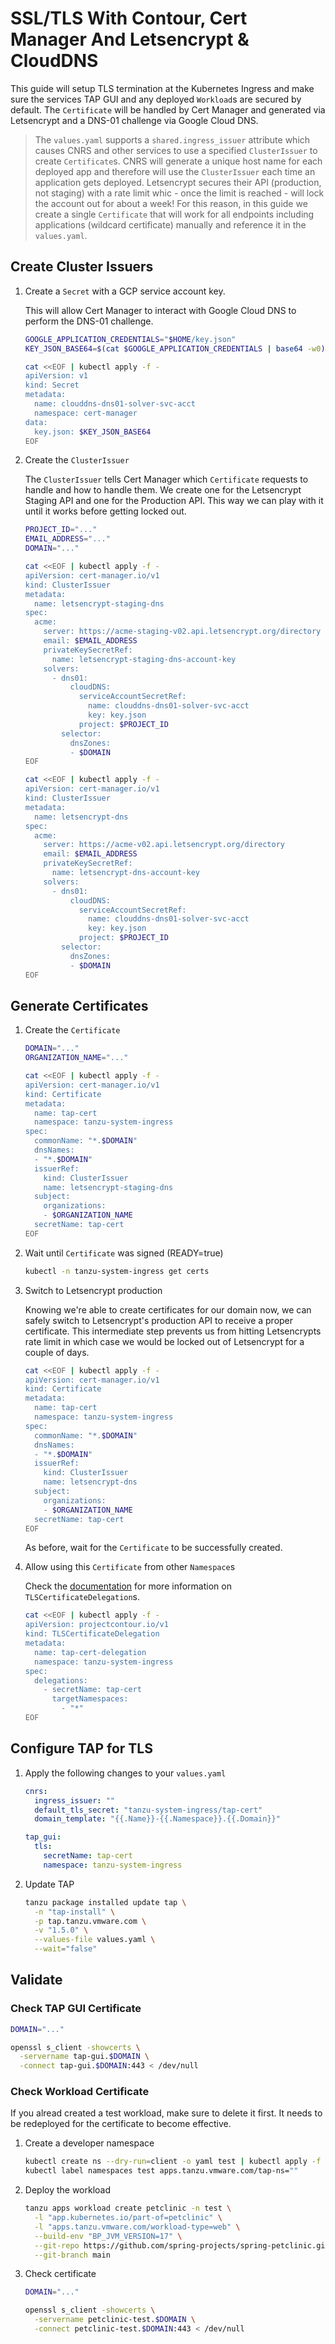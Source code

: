 # SSL/TLS With Contour, Cert Manager And Letsencrypt & CloudDNS

This guide will setup TLS termination at the Kubernetes Ingress and make sure the services TAP GUI and any deployed `Workload`s are secured by default. The `Certificate` will be handled by Cert Manager and generated via Letsencrypt and a DNS-01 challenge via Google Cloud DNS.

> The `values.yaml` supports a `shared.ingress_issuer` attribute which causes CNRS and other services to use a specified `ClusterIssuer` to create `Certificate`s. CNRS will generate a unique host name for each deployed app and therefore will use the `ClusterIssuer` each time an application gets deployed. Letsencrypt secures their API (production, not staging) with a rate limit whic - once the limit is reached - will lock the account out for about a week! For this reason, in this guide we create a single `Certificate` that will work for all endpoints including applications (wildcard certificate) manually and reference it in the `values.yaml`.


## Create Cluster Issuers

1. Create a `Secret` with a GCP service account key.

   This will allow Cert Manager to interact with Google Cloud DNS to perform the DNS-01 challenge.
    ```bash
    GOOGLE_APPLICATION_CREDENTIALS="$HOME/key.json"
    KEY_JSON_BASE64=$(cat $GOOGLE_APPLICATION_CREDENTIALS | base64 -w0)
    ```
    ```bash
    cat <<EOF | kubectl apply -f -
    apiVersion: v1
    kind: Secret
    metadata:
      name: clouddns-dns01-solver-svc-acct
      namespace: cert-manager
    data:
      key.json: $KEY_JSON_BASE64
    EOF
    ```

2. Create the `ClusterIssuer`

   The `ClusterIssuer` tells Cert Manager which `Certificate` requests to handle and how to handle them. We create one for the Letsencrypt Staging API and one for the Production API. This way we can play with it until it works before getting locked out.

    ```bash
    PROJECT_ID="..."
    EMAIL_ADDRESS="..."
    DOMAIN="..."
    ```
    ```bash
    cat <<EOF | kubectl apply -f -
    apiVersion: cert-manager.io/v1
    kind: ClusterIssuer
    metadata:
      name: letsencrypt-staging-dns
    spec:
      acme:
        server: https://acme-staging-v02.api.letsencrypt.org/directory
        email: $EMAIL_ADDRESS
        privateKeySecretRef: 
          name: letsencrypt-staging-dns-account-key
        solvers:
          - dns01:
              cloudDNS:
                serviceAccountSecretRef:
                  name: clouddns-dns01-solver-svc-acct
                  key: key.json
                project: $PROJECT_ID
            selector:
              dnsZones:
              - $DOMAIN
    EOF
    ```
    ```bash
    cat <<EOF | kubectl apply -f -
    apiVersion: cert-manager.io/v1
    kind: ClusterIssuer
    metadata:
      name: letsencrypt-dns
    spec:
      acme:
        server: https://acme-v02.api.letsencrypt.org/directory
        email: $EMAIL_ADDRESS
        privateKeySecretRef: 
          name: letsencrypt-dns-account-key
        solvers:
          - dns01:
              cloudDNS:
                serviceAccountSecretRef:
                  name: clouddns-dns01-solver-svc-acct
                  key: key.json
                project: $PROJECT_ID
            selector:
              dnsZones:
              - $DOMAIN
    EOF
    ```

## Generate Certificates

1. Create the `Certificate`

    ```bash
    DOMAIN="..."
    ORGANIZATION_NAME="..."
    ```

    ```bash
    cat <<EOF | kubectl apply -f -
    apiVersion: cert-manager.io/v1
    kind: Certificate
    metadata:
      name: tap-cert
      namespace: tanzu-system-ingress
    spec:
      commonName: "*.$DOMAIN"
      dnsNames:
      - "*.$DOMAIN"
      issuerRef:
        kind: ClusterIssuer
        name: letsencrypt-staging-dns
      subject:
        organizations:
        - $ORGANIZATION_NAME
      secretName: tap-cert
    EOF
    ```

2. Wait until `Certificate` was signed (READY=true)
    ```bash
    kubectl -n tanzu-system-ingress get certs
    ```

3. Switch to Letsencrypt production

    Knowing we're able to create certificates for our domain now, we can safely switch to Letsencrypt's production API to receive a proper certificate. This intermediate step prevents us from hitting Letsencrypts rate limit in which case we would be locked out of Letsencrypt for a couple of days.

    ```bash
    cat <<EOF | kubectl apply -f -
    apiVersion: cert-manager.io/v1
    kind: Certificate
    metadata:
      name: tap-cert
      namespace: tanzu-system-ingress
    spec:
      commonName: "*.$DOMAIN"
      dnsNames:
      - "*.$DOMAIN"
      issuerRef:
        kind: ClusterIssuer
        name: letsencrypt-dns
      subject:
        organizations:
        - $ORGANIZATION_NAME
      secretName: tap-cert
    EOF
    ```

    As before, wait for the `Certificate` to be successfully created.

4. Allow using this `Certificate` from other `Namespace`s 
    
   Check the [documentation](https://projectcontour.io/docs/1.24/config/tls-delegation/) for more information on `TLSCertificateDelegation`s.

    ```bash
    cat <<EOF | kubectl apply -f -
    apiVersion: projectcontour.io/v1
    kind: TLSCertificateDelegation
    metadata:
      name: tap-cert-delegation
      namespace: tanzu-system-ingress
    spec:
      delegations:
        - secretName: tap-cert
          targetNamespaces:
            - "*"
    EOF
    ```

## Configure TAP for TLS

1. Apply the following changes to your `values.yaml`

    ```yaml
    cnrs:
      ingress_issuer: ""
      default_tls_secret: "tanzu-system-ingress/tap-cert"
      domain_template: "{{.Name}}-{{.Namespace}}.{{.Domain}}"

    tap_gui:
      tls:
        secretName: tap-cert
        namespace: tanzu-system-ingress
    ```

2. Update TAP

    ```bash
    tanzu package installed update tap \
      -n "tap-install" \
      -p tap.tanzu.vmware.com \
      -v "1.5.0" \
      --values-file values.yaml \
      --wait="false"
    ```

## Validate

### Check TAP GUI Certificate
```bash
DOMAIN="..."
```
```bash
openssl s_client -showcerts \
  -servername tap-gui.$DOMAIN \
  -connect tap-gui.$DOMAIN:443 < /dev/null
```

### Check Workload Certificate

If you alread created a test workload, make sure to delete it first. It needs to be redeployed for the certificate to become effective.


1. Create a developer namespace
    ```bash
    kubectl create ns --dry-run=client -o yaml test | kubectl apply -f -
    kubectl label namespaces test apps.tanzu.vmware.com/tap-ns=""
    ```

2. Deploy the workload
    ```bash
    tanzu apps workload create petclinic -n test \
      -l "app.kubernetes.io/part-of=petclinic" \
      -l "apps.tanzu.vmware.com/workload-type=web" \
      --build-env "BP_JVM_VERSION=17" \
      --git-repo https://github.com/spring-projects/spring-petclinic.git \
      --git-branch main
    ```

3. Check certificate

    ```bash
    DOMAIN="..."
    ```
    ```bash
    openssl s_client -showcerts \
      -servername petclinic-test.$DOMAIN \
      -connect petclinic-test.$DOMAIN:443 < /dev/null
    ```